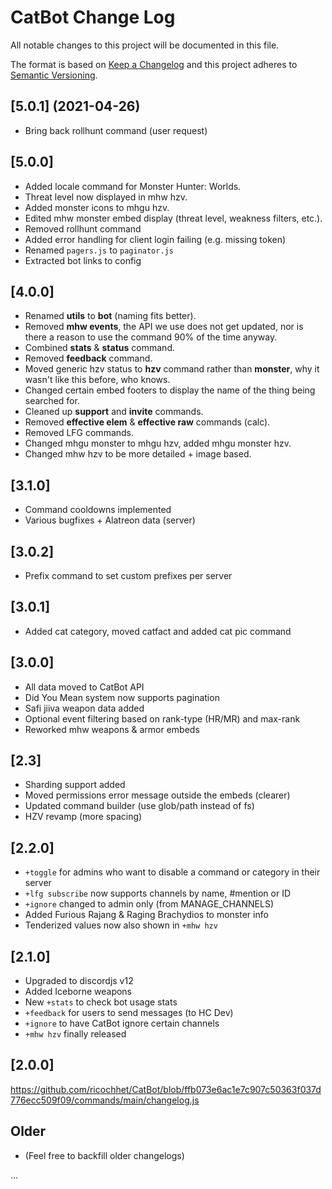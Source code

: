 
# CatBot Change Log

All notable changes to this project will be documented in this file.

The format is based on [Keep a Changelog](http://keepachangelog.com/)
and this project adheres to [Semantic Versioning](http://semver.org/).

## [5.0.1] (2021-04-26)

- Bring back rollhunt command (user request)

## [5.0.0]

- Added locale command for Monster Hunter: Worlds.
- Threat level now displayed in mhw hzv.
- Added monster icons to mhgu hzv.
- Edited mhw monster embed display (threat level, weakness filters, etc.).
- Removed rollhunt command
- Added error handling for client login failing (e.g. missing token)
- Renamed `pagers.js` to `paginator.js`
- Extracted bot links to config
  
## [4.0.0]

- Renamed **utils** to **bot** (naming fits better).
- Removed **mhw events**, the API we use does not get updated, nor is there a reason to use the command 90% of the time anyway. 
- Combined **stats** & **status** command.
- Removed **feedback** command.
- Moved generic hzv status to **hzv** command rather than **monster**, why it wasn't like this before, who knows.
- Changed certain embed footers to display the name of the thing being searched for. 
- Cleaned up **support** and **invite** commands.
- Removed **effective elem** & **effective raw** commands (calc). 
- Removed LFG commands.
- Changed mhgu monster to mhgu hzv, added mhgu monster hzv.
- Changed mhw hzv to be more detailed + image based.

## [3.1.0]

- Command cooldowns implemented
- Various bugfixes + Alatreon data (server)

## [3.0.2]

- Prefix command to set custom prefixes per server

## [3.0.1]

- Added cat category, moved catfact and added cat pic command

## [3.0.0]

- All data moved to CatBot API
- Did You Mean system now supports pagination
- Safi jiiva weapon data added
- Optional event filtering based on rank-type (HR/MR) and max-rank
- Reworked mhw weapons & armor embeds

## [2.3]

- Sharding support added
- Moved permissions error message outside the embeds (clearer)
- Updated command builder (use glob/path instead of fs)
- HZV revamp (more spacing)

## [2.2.0]

- `+toggle` for admins who want to disable a command or category in their server
- `+lfg subscribe` now supports channels by name, #mention or ID
- `+ignore` changed to admin only (from MANAGE_CHANNELS)
- Added Furious Rajang & Raging Brachydios to monster info
- Tenderized values now also shown in `+mhw hzv`

## [2.1.0]
  
- Upgraded to discordjs v12
- Added Iceborne weapons
- New `+stats` to check bot usage stats
- `+feedback` for users to send messages (to HC Dev)
- `+ignore` to have CatBot ignore certain channels
- `+mhw hzv` finally released

## [2.0.0]

https://github.com/ricochhet/CatBot/blob/ffb073e6ac1e7c907c50363f037d776ecc509f09/commands/main/changelog.js

## Older

- (Feel free to backfill older changelogs)

...
